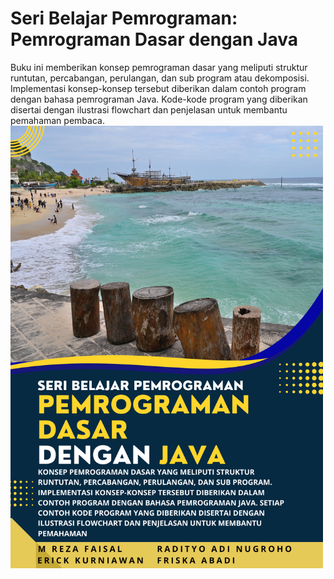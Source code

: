 # Seri Belajar Pemrograman: Pemrograman Dasar dengan Java
Buku ini memberikan konsep pemrograman dasar yang meliputi struktur runtutan, percabangan, perulangan, dan sub program atau dekomposisi. Implementasi konsep-konsep tersebut diberikan dalam contoh program dengan bahasa pemrograman Java. Kode-kode program yang diberikan disertai dengan ilustrasi flowchart dan penjelasan untuk membantu pemahaman pembaca.
<br>
<img src="https://github.com/rezafaisal/PemrogramanDasarJava/blob/main/images/cover.png" width="500" alt="cover buku">
